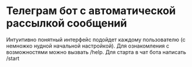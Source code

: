 # Телеграм бот с автоматической рассылкой сообщений
Интуитивно понятный интерфейс подойдет каждому пользователю (с немножко нудной начальной настройкой). Для ознакомления с возможностями можно вызвать /help. Для старта в чат бота написать /start

